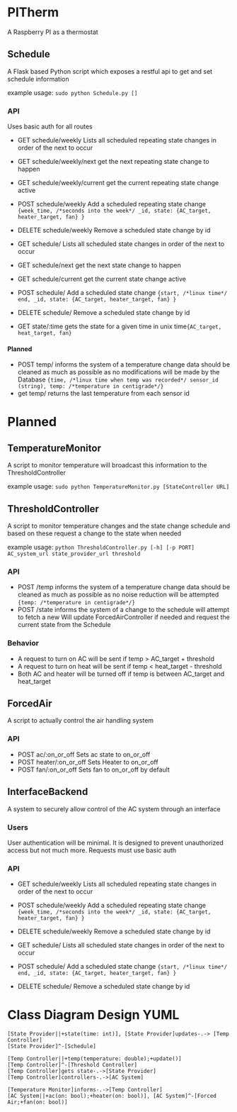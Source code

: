 # PITherm
A Raspberry PI as a thermostat 

## Schedule
A Flask based Python script which exposes a restful api to get and set schedule information

example usage: `sudo python Schedule.py []`


### API
Uses basic auth for all routes

* GET schedule/weekly Lists all scheduled repeating state changes in order of the next to occur
* GET schedule/weekly/next get the next repeating state change to happen
* GET schedule/weekly/current get the current repeating state change active
* POST schedule/weekly Add a scheduled repeating state change `{week_time, /*seconds into the week*/ _id, state: {AC_target, heater_target, fan} } `
* DELETE schedule/weekly Remove a scheduled state change by id

* GET schedule/ Lists all scheduled  state changes in order of the next to occur
* GET schedule/next get the next state change to happen
* GET schedule/current get the current state change active
* POST schedule/ Add a scheduled state change `{start, /*linux time*/ end, _id, state: {AC_target, heater_target, fan} } `
* DELETE schedule/ Remove a scheduled state change by id

* GET state/:time gets the state for a given time in unix time`{AC_target, heat_target, fan}`

#### Planned

* POST temp/ informs the system of a temperature change data should be cleaned as much as possible as no modifications will be made by the Database `{time, /*linux time when temp was recorded*/ sensor_id (string), temp: /*temperature in centigrade*/}`
* get temp/ returns the last temperature from each sensor id

# Planned

## TemperatureMonitor
A script to monitor temperature will broadcast this information to the ThresholdController

example usage: `sudo python TemperatureMonitor.py [StateController URL]`

## ThresholdController
A script to monitor temperature changes and the state change schedule and based on these request a change to the state when needed

example usage: `python ThresholdController.py [-h] [-p PORT] AC_system_url state_provider_url threshold
`

### API
* POST /temp informs the system of a temperature change data should be cleaned as much as possible as no noise reduction
 will be attempted `{temp: /*temperature in centigrade*/}`
* POST /state informs the system of a change to the schedule will attempt to fetch a new 
Will update ForcedAirController if needed and request the current state from the Schedule

### Behavior
* A request to turn on AC will be sent if temp > AC_target + threshold
* A request to turn on heat will be sent if temp < heat_target - threshold
* Both AC and heater will be turned off if temp is between AC_target and heat_target

## ForcedAir
A script to actually control the air handling system

### API

* POST ac/:on_or_off Sets ac state to on_or_off
* POST heater/:on_or_off Sets Heater to on_or_off
* POST fan/:on_or_off Sets fan to on_or_off by default

## InterfaceBackend
A system to securely allow control of the AC system through an interface

### Users
User authentication will be minimal. It is designed to prevent unauthorized access but not much more.
Requests must use basic auth

### API

* GET schedule/weekly Lists all scheduled repeating state changes in order of the next to occur
* POST schedule/weekly Add a scheduled repeating state change `{week_time, /*seconds into the week*/ _id, state: {AC_target, heater_target, fan} } `
* DELETE schedule/weekly Remove a scheduled state change by id

* GET schedule/ Lists all scheduled state changes in order of the next to occur
* POST schedule/ Add a scheduled state change `{start, /*linux time*/ end, _id, state: {AC_target, heater_target, fan} } `
* DELETE schedule/ Remove a scheduled state change by id


# Class Diagram Design YUML

    [State Provider||+state(time: int)], [State Provider]updates-.-> [Temp Controller]
    [State Provider]^-[Schedule]
    
    [Temp Controller||+temp(temperature: double);+update()]
    [Temp Controller]^-[Threshold Controller]
    [Temp Controller]gets state-.->[State Provider]
    [Temp Controller]controllers-.->[AC System]
    
    [Temperature Monitor]informs-.->[Temp Controller]
    [AC System||+ac(on: bool);+heater(on: bool)], [AC System]^-[Forced Air;+fan(on: bool)]